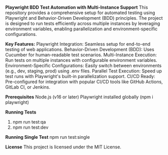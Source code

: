 **Playwright BDD Test Automation with Multi-Instance Support**
This repository provides a comprehensive setup for automated testing using Playwright and Behavior-Driven Development (BDD) principles. The project is designed to run tests efficiently across multiple instances by leveraging environment variables, enabling parallelization and environment-specific configurations.

**Key Features:**
Playwright Integration: Seamless setup for end-to-end testing of web applications.
Behavior-Driven Development (BDD): Uses Cucumber for human-readable test scenarios.
Multi-Instance Execution: Run tests on multiple instances with configurable environment variables.
Environment-Specific Configurations: Easily switch between environments (e.g., dev, staging, prod) using .env files.
Parallel Test Execution: Speed up test runs with Playwright's built-in parallelization support.
CI/CD Ready: Pre-configured for integration with popular CI/CD tools like GitHub Actions, GitLab CI, or Jenkins.

**Prerequisites**
Node.js (v16 or later)
Playwright installed globally (npm i playwright)

**Running Tests**
1. npm run test:qa
2. npm run test:dev

**Running Single Test**
  npm run test:single

**License**
This project is licensed under the MIT License.

